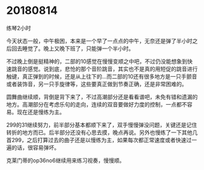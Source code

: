 # 20180814

练琴2小时

今天状态一般，中午极困，本来是一个早了一点点的中午，无奈还是弹了半小时之后回去睡觉了。晚上又晚下班了，只能弹一个半小时。

不过晚上倒是挺精神的，二部的10感觉在慢慢变顺之中吧，不过仍没能想象到快速跳音的感觉。说到底，悲怆的那个音阶跳音，其实也不是真的用短促的跳音进行触键，真正弹到的时候，还是从上往下的...而二部的10还有很多地方是一只手颤音或者装饰音，另一只手旋律等，这些要真正做到节奏正确，还是非常困难的。

圆舞曲继续顺，背倒是背下来了，不过高潮部分还是看看谱吧，未免有错和遗漏的地方。高潮部分在考虑乐句的走向，连续的双音要做好力度的控制，一点都不容易。现在还是慢练为主。

299的31继续努力，前半部分基本都顺下来了，双手慢慢弹没问题，关键还是记住转折的地方而已。后半部分还没有心思去摸，晚点再说。另外也慢练了一下其他几首299，之后打算过去的曲子还是以慢练为主，如果每次都正常速度或者快速过一遍的话，很容易弹坏。

克莱门蒂的op36no6继续用来练习视奏，慢慢顺。
